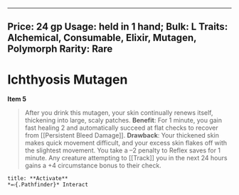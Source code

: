 
---
Price: 24 gp
Usage: held in 1 hand;
Bulk: L
Traits: Alchemical, Consumable, Elixir, Mutagen, Polymorph
Rarity: Rare
---

# Ichthyosis Mutagen

**Item 5**

> After you drink this mutagen, your skin continually renews itself, thickening into large, scaly patches.
**Benefit**: For 1 minute, you gain fast healing 2 and automatically succeed at flat checks to recover from [[Persistent Bleed Damage]].
**Drawback**: Your thickened skin makes quick movement difficult, and your excess skin flakes off with the slightest movement. You take a –2 penalty to Reflex saves for 1 minute. Any creature attempting to [[Track]] you in the next 24 hours gains a +4 circumstance bonus to their check.

```ad-embed-ability
title: **Activate**
*⬻{.Pathfinder}* Interact 
```
